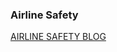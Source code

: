 ### Airline Safety ###

[AIRLINE SAFETY BLOG](https://kausikchattapadhyaydsc640.blogspot.com/2023/07/is-air-travel-safe-as-i-evaluate-recent.html)